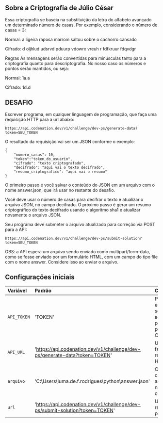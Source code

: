## Sobre a Criptografia de Júlio César

Essa criptografia se baseia na substituição da letra do alfabeto avançado um determinado número de casas. Por exemplo, considerando o número de casas = 3:

Normal: a ligeira raposa marrom saltou sobre o cachorro cansado

Cifrado: d oljhlud udsrvd pduurp vdowrx vreuh r fdfkruur fdqvdgr

Regras
As mensagens serão convertidas para minúsculas tanto para a criptografia quanto para descriptografia.
No nosso caso os números e pontos serão mantidos, ou seja:

Normal: 1a.a

Cifrado: 1d.d

## DESAFIO 

Escrever programa, em qualquer linguagem de programação, que faça uma requisição HTTP para a url abaixo:

`https://api.codenation.dev/v1/challenge/dev-ps/generate-data?token=SEU_TOKEN`

O resultado da requisição vai ser um JSON conforme o exemplo:

```
{
	"numero_casas": 10,
	"token":"token_do_usuario",
	"cifrado": "texto criptografado",
	"decifrado": "aqui vai o texto decifrado",
	"resumo_criptografico": "aqui vai o resumo"
}
```
O primeiro passo é você salvar o conteúdo do JSON em um arquivo com o nome answer.json, que irá usar no restante do desafio.

Você deve usar o número de casas para decifrar o texto e atualizar o arquivo JSON, no campo decifrado. O próximo passo é gerar um resumo criptográfico do texto decifrado usando o algoritmo sha1 e atualizar novamente o arquivo JSON.

Seu programa deve submeter o arquivo atualizado para correção via POST para a API:

`https://api.codenation.dev/v1/challenge/dev-ps/submit-solution?token=SEU_TOKEN`

OBS: a API espera um arquivo sendo enviado como multipart/form-data, como se fosse enviado por um formulário HTML, com um campo do tipo file com o nome answer. Considere isso ao enviar o arquivo.


## Configurações iniciais

| Variável                       | Padrão         | Commentário       |
| :---                           | :---            | :---             |
| `API_TOKEN` | 'TOKEN'| Para encontrar o seu token , acesse seu perfil na plataforma Codenation.  |
| `API_URL` | 'https://api.codenation.dev/v1/challenge/dev-ps/generate-data?token=TOKEN' | Url dada para fazer requisição HTTP | 
| `arquivo` | 'C:\\Users\\luma.de.f.rodrigues\\python\\answer.json'| Caminho para criar o arquivo json no seu computador|
| `url` | 'https://api.codenation.dev/v1/challenge/dev-ps/submit-solution?token=TOKEN' | Url para fazer requisição post | 

